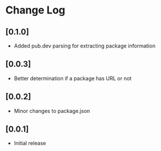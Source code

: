 # Change Log

## [0.1.0]

- Added pub.dev parsing for extracting package information

## [0.0.3]

- Better determination if a package has URL or not

## [0.0.2]

- Minor changes to package.json

## [0.0.1]

- Initial release
